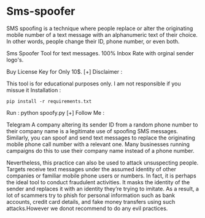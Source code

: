 # Sms-spoofer
SMS spoofing is a technique where people replace or alter the originating mobile number of a text message with an alphanumeric text of their choice. In other words, people change their ID, phone number, or even both.

Sms Spoofer Tool for text messages. 100% Inbox Rate with orginal sender logo's.

Buy License Key for Only 10$.
[+] Disclaimer :

This tool is for educational purposes only. I am not responsible if you missue it
Installation :

    pip install -r requirements.txt

Run : python spoofy.py
[+] Follow Me :

Telegram
A company altering its sender ID from a random phone number to their company name is a legitimate use of spoofing SMS messages. Similarly, you can spoof and send text messages to replace the originating mobile phone call number with a relevant one. Many businesses running campaigns do this to use their company name instead of a phone number.

Nevertheless, this practice can also be used to attack unsuspecting people. Targets receive text messages under the assumed identity of other companies or familiar mobile phone users or numbers. In fact, it is perhaps the ideal tool to conduct fraudulent activities. It masks the identity of the sender and replaces it with an identity they’re trying to imitate. As a result, a lot of scammers try to phish for personal information such as bank accounts, credit card details, and fake money transfers using such attacks.However we donot recommend to do any evil practices.
